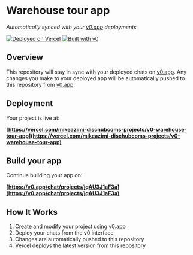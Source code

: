 # Warehouse tour app

*Automatically synced with your [v0.app](https://v0.app) deployments*

[![Deployed on Vercel](https://img.shields.io/badge/Deployed%20on-Vercel-black?style=for-the-badge&logo=vercel)](https://vercel.com/mikeazimi-dischubcoms-projects/v0-warehouse-tour-app)
[![Built with v0](https://img.shields.io/badge/Built%20with-v0.app-black?style=for-the-badge)](https://v0.app/chat/projects/jqAU3J1aF3a)

## Overview

This repository will stay in sync with your deployed chats on [v0.app](https://v0.app).
Any changes you make to your deployed app will be automatically pushed to this repository from [v0.app](https://v0.app).

## Deployment

Your project is live at:

**[https://vercel.com/mikeazimi-dischubcoms-projects/v0-warehouse-tour-app](https://vercel.com/mikeazimi-dischubcoms-projects/v0-warehouse-tour-app)**

## Build your app

Continue building your app on:

**[https://v0.app/chat/projects/jqAU3J1aF3a](https://v0.app/chat/projects/jqAU3J1aF3a)**

## How It Works

1. Create and modify your project using [v0.app](https://v0.app)
2. Deploy your chats from the v0 interface
3. Changes are automatically pushed to this repository
4. Vercel deploys the latest version from this repository